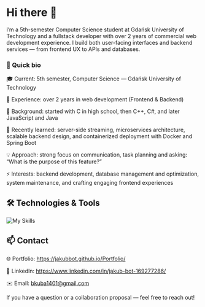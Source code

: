 # Hi there 👋

I’m a 5th-semester Computer Science student at Gdańsk University of Technology and a fullstack developer with over 2 years of commercial web development experience. I build both user-facing interfaces and backend services — from frontend UX to APIs and databases.

### 🚀 Quick bio

🎓 Current: 5th semester, Computer Science — Gdańsk University of Technology

💼 Experience: over 2 years in web development (Frontend & Backend)

🧭 Background: started with C in high school, then C++, C#, and later JavaScript and Java

🔧 Recently learned: server-side streaming, microservices architecture, scalable backend design, and containerized deployment with Docker and Spring Boot

💡 Approach: strong focus on communication, task planning and asking: “What is the purpose of this feature?”

⚡ Interests: backend development, database management and optimization, system maintenance, and crafting engaging frontend experiences

## 🛠️ Technologies & Tools
![My Skills](https://skillicons.dev/icons?i=js,ts,react,nextjs,redux,git,github,gitlab,threejs,aws,java,spring,docker,postgres)

## 📫 Contact

🌐 Portfolio: https://jakubbot.github.io/Portfolio/

💼 LinkedIn: https://www.linkedin.com/in/jakub-bot-169277286/

✉️ Email: bkuba1401@gmail.com

If you have a question or a collaboration proposal — feel free to reach out!
